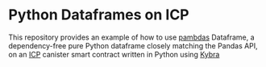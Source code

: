 # Python Dataframes on ICP

This repository provides an example of how to use [pambdas](https://github.com/danhitchcock/pambdas) Dataframe, a dependency-free pure Python dataframe closely matching the Pandas API, on an [ICP](https://internetcomputer.org) canister smart contract written in Python using [Kybra](https://demergent-labs.github.io/kybra/the_kybra_book.html)

